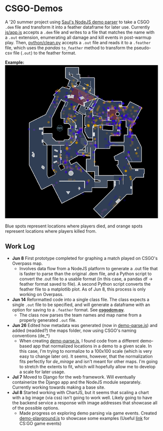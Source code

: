 # CSGO-Demos  

A '20 summer project using [Saul's NodeJS demo parser](https://github.com/saul/demofile) to take a CSGO `.dem` file and transform it into a feather dataframe for later use. Currently [js/app.js](js/app.js) accepts a `.dem` file and writes to a file that matches the name with a `.out` extension, enumerating all damage and kill events in post-warmup play. Then, [python/clean.py](python/clean.py) accepts a `.out` file and reads it to a `.feather` file, which uses the *pandas* `to_feather` method to transform the pseudo-csv file (`.out`) to the feather format.  

**Example:**  
![Example output](sample.png)

Blue spots represent locations where players died, and orange spots represent locations where players killed from.


## Work Log  
* **Jun 8** First prototype completed for graphing a match played on CSGO's Overpass map.  
  * Involves data flow from a NodeJS platform to generate a .out file that is faster to parse than the original .dem file, and a Python script to convert the .out file to a usable format (in this case, a pandas df -> feather format saved to file). A second Python script converts the feather file to a matplotlib plot. As of Jun 8, this process is only working on Overpass.  
* **Jun 14** Reformatted code into a single class file. The class expects a single `.out` file to be specified, and will generate a dataframe with an option for saving to a `.feather` format. See ~~[csgodem.py](python/csgodem.py)~~.  
  * The class now parses the team names and map name from a properly generated `.out` file.  
* **Jun 26** Edited how metadata was generated (now in [demo-parse.js](node/demo-parse.js)) and added (readded?) the maps folder, now using CSGO's naming conventions (de_\*)  
  * When creating [demo-parse.js](node/demo-parse.js), I found code from a different demo-based app that normalized locations in a demo to a given scale. In this case, I'm trying to normalize to a 100x100 scale (which is very easy to change later on). It seems, however, that the normalization fits perfectly for *de_mirage* and isn't meant for other maps. I'm going to stretch the extents to fit, which will hopefully allow me to develop a scale for later usage.  
* **Jul 7** Moved to Django for the web framework. Will eventually containerize the Django app and the NodeJS module separately. Currently working towards making a base site.  
* **Jul 8** Started working with ChartJS, but it seems that scaling a chart with a bg image (via css) isn't going to work well. Likely going to have the backend service a response with image addresses that showcase all of the possible options.  
  * Made progress on exploring demo parsing via game events. Created [demo-playground.js](node/demo-playground.js) to showcase some examples (Useful [link](https://wiki.alliedmods.net/Counter-Strike:_Global_Offensive_Events#weapon_fire) for CS:GO game events)  
